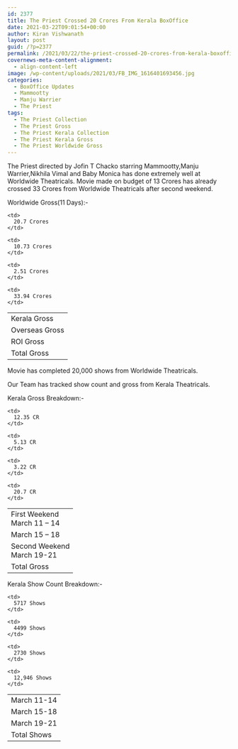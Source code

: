 ```yaml
---
id: 2377
title: The Priest Crossed 20 Crores From Kerala BoxOffice
date: 2021-03-22T09:01:54+00:00
author: Kiran Vishwanath
layout: post
guid: /?p=2377
permalink: /2021/03/22/the-priest-crossed-20-crores-from-kerala-boxoffice/
covernews-meta-content-alignment:
  - align-content-left
image: /wp-content/uploads/2021/03/FB_IMG_1616401693456.jpg
categories:
  - BoxOffice Updates
  - Mammootty
  - Manju Warrier
  - The Priest
tags:
  - The Priest Collection
  - The Priest Gross
  - The Priest Kerala Collection
  - The Priest Kerala Gross
  - The Priest Worldwide Gross
---
```

 

The Priest directed by Jofin T Chacko starring Mammootty,Manju Warrier,Nikhila Vimal and Baby Monica has done extremely well at Worldwide Theatricals. Movie made on budget of 13 Crores has already crossed 33 Crores from Worldwide Theatricals after second weekend. 

Worldwide Gross(11 Days):- 

<table>
  <tr>
    <td>
      Kerala Gross
    </td>
    
    <td>
      20.7 Crores
    </td>
  </tr>
  
  <tr>
    <td>
      Overseas Gross
    </td>
    
    <td>
      10.73 Crores
    </td>
  </tr>
  
  <tr>
    <td>
      ROI Gross
    </td>
    
    <td>
      2.51 Crores
    </td>
  </tr>
  
  <tr>
    <td>
      Total Gross
    </td>
    
    <td>
      33.94 Crores
    </td>
  </tr>
</table> 

Movie has completed 20,000 shows from Worldwide Theatricals. 

Our Team has tracked show count and gross from Kerala Theatricals. 

Kerala Gross Breakdown:- 

<table>
  <tr>
    <td>
      First Weekend <br />March 11 &#8211; 14
    </td>
    
    <td>
      12.35 CR
    </td>
  </tr>
  
  <tr>
    <td>
      March 15 &#8211; 18
    </td>
    
    <td>
      5.13 CR
    </td>
  </tr>
  
  <tr>
    <td>
      Second Weekend <br />March 19-21
    </td>
    
    <td>
      3.22 CR
    </td>
  </tr>
  
  <tr>
    <td>
      Total Gross
    </td>
    
    <td>
      20.7 CR
    </td>
  </tr>
</table> 

Kerala Show Count Breakdown:-

<table>
  <tr>
    <td>
      March 11-14
    </td>
    
    <td>
      5717 Shows
    </td>
  </tr>
  
  <tr>
    <td>
      March 15-18
    </td>
    
    <td>
      4499 Shows
    </td>
  </tr>
  
  <tr>
    <td>
      March 19-21
    </td>
    
    <td>
      2730 Shows
    </td>
  </tr>
  
  <tr>
    <td>
      Total Shows
    </td>
    
    <td>
      12,946 Shows
    </td>
  </tr>
</table>